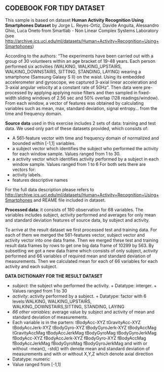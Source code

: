 ## CODEBOOK FOR TIDY DATASET
<body>
<p>This sample is based on dataset <strong>Human Activity Recognition Using Smartphones Dataset</strong> by Jorge L. Reyes-Ortiz, Davide Anguita, Alessandro Ghio, Luca Oneto from
Smartlab - Non Linear Complex Systems Laboratory (see <a href="http://archive.ics.uci.edu/ml/datasets/Human+Activity+Recognition+Using+Smartphones">http://archive.ics.uci.edu/ml/datasets/Human+Activity+Recognition+Using+Smartphones</a>)</p>

<p>According to the authors: &ldquo;The experiments have been carried out with a group of 30 volunteers within an age bracket of 19-48 years. Each person performed six activities (WALKING, WALKING_UPSTAIRS, WALKING_DOWNSTAIRS, SITTING, STANDING, LAYING) wearing a smartphone (Samsung Galaxy S II) on the waist. Using its embedded accelerometer and gyroscope, we captured 3-axial linear acceleration and 3-axial angular velocity at a constant rate of 50Hz&rdquo;. Then data were pre-processed by applying applying noise filters and then sampled in fixed-width sliding windows of 2.56 sec and 50% overlap (128 readings/window). From each window, a vector of features was obtained by calculating variables such as   mean, max, standard deviation, signal entropy&hellip; from the time and frequency domain.</p>

<p><strong>Source data</strong> used in this exercise includes 2 sets of data: training and test data. We used only part of these datasets provided, which consists of:</p>

<ul>
<li>A 561-feature vector with time and frequency domain of normalized and bounded within [-1,1] variables.</li>
<li>a subject vector which identifies the subject who performed the activity for each window sample. Values ranged from 1 to 30.</li>
<li>a activity vector which identifies activity performed by a subject in each window sample. Values ranged from 1 to 6
For both sets there are vectors for: </li>
<li>activity labels.</li>
<li>features descriptive names</li>
</ul>

For the full data description please refers to <a href="http://archive.ics.uci.edu/ml/datasets/Human+Activity+Recognition+Using+Smartphones">http://archive.ics.uci.edu/ml/datasets/Human+Activity+Recognition+Using+Smartphones</a> and REAME file included in dataset.

<p><strong>Processed data</strong>: it consists of 180 observation for 68 variables. The variables includes subject, activity performed and averages for only  mean and standard deviation features of source data, by subject and activity.</p>

<p>To arrive at the result dataset we first processed test and training data. For each of them we merged the 561-features vector, subject vector and activity vector into one data frame. Then we merged these test and training result data frames by rows to get one big data frame of 10299 by 563. By subsetting we got a new data frame which consists of only subject, activity performed and 66 variables of required mean and standard deviation of measurements. Then we calculated mean for each of 66 variables for each activity and each subject.</p>

<p><strong>DATA DICTIONARY FOR THE RESULT DATASET</strong></p>

<ul>
<li><em>subject</em>: the subject who performed the activity. 
       + Datatype: interger. 
       + Values ranged from 1 to 30</li>
<li><em>activity</em>: activity performed by a subject. 
       + Datatype: factor with 6 levels:WALKING, WALKING_UPSTAIRS, WALKING_DOWNSTAIRS,SITTING, STANDING, LAYING</li>
<li><em>66 other variables</em>: average value by subject and activity of mean and standard deviation of measurements. </li>
<li>Each variable is in the partern: 
tBodyAcc-XYZ
tGravityAcc-XYZ
tBodyAccJerk-XYZ
tBodyGyro-XYZ
tBodyGyroJerk-XYZ
tBodyAccMag
tGravityAccMag
tBodyAccJerkMag
tBodyGyroMag
tBodyGyroJerkMag
fBodyAcc-XYZ
fBodyAccJerk-XYZ
fBodyGyro-XYZ
fBodyAccMag
fBodyAccJerkMag
fBodyGyroMag
fBodyGyroJerkMag
and with or without -mean(), -std() with denote mean and standard deviation of measurements
and with or without X,Y,Z which denote axial direction</li>
<li>Datatype: numeric</li>
<li>Value ranged from [-1,1]</li>
</ul>

</body>

</html>
